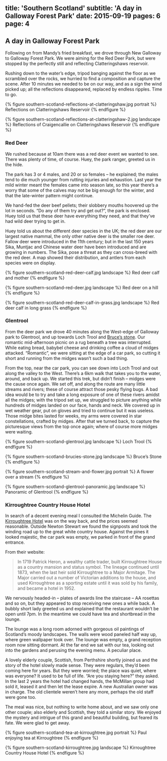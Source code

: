 title: 'Southern Scotland'
subtitle: 'A day in Galloway Forest Park'
date: 2015-09-19
pages: 6
page: 4
---

## A day in Galloway Forest Park

Following on from Mandy’s fried breakfast, we drove through New Galloway to Galloway Forest Park. We were aiming for the Red Deer Park, but were stopped by the perfectly still and reflecting Clatteringshaws reservoir.

Rushing down to the water’s edge, tripod banging against the floor as we scrambled over the rocks, we hurried to find a composition and capture the scene. After 10 minutes we needed to be on our way, and as a sign the wind picked up; all the reflections disappeared, replaced by endless ripples. Time to go.

{% figure southern-scotland-reflections-at-clatteringshaw.jpg portrait %}
Reflections on Clatteringshaws Reservoir
{% endfigure %}

{% figure southern-scotland-reflections-at-clatteringshaw-2.jpg landscape %}
Reflections of Craigencallie on Clatteringshaws Reservoir
{% endfigure %}

### Red Deer

We rushed because at 10am there was a red deer event we wanted to see. There was plenty of time, of course. Huey, the park ranger, greeted us in the hide.

The park has 3 or 4 males, and 20 or so females – he explained; the males tend to die much younger from rutting injuries and exhaustion. Last year the mild winter meant the females came into season late, so this year there’s a worry that some of the calves may not be big enough for the winter, and that the late-winter pattern might continue.

We hand-fed the deer beef pellets; their slobbery mouths hoovered up the lot in seconds. “Do any of them try and get out?”, the park is enclosed. Huey told us that these deer have everything they need, and that they’ve had wild deer trying to get in.

Huey told us about the different deer species in the UK; the red deer are our largest native mammal, the only other native deer is the smaller roe deer. Fallow deer were introduced in the 11th century; but in the last 150 years Sika, Muntjac and Chinese water deer have been introduced and are growing in numbers. The Sika, pose a threat as they can cross-breed with the red deer. A map showed their distribution, and antlers from each species were on display.

{% figure southern-scotland-red-deer-calf.jpg landscape %}
Red deer calf and mother
{% endfigure %}

{% figure southern-scotland-red-deer.jpg landscape %}
Red deer on a hill
{% endfigure %}

{% figure southern-scotland-red-deer-calf-in-grass.jpg landscape %}
Red deer calf in long grass
{% endfigure %}

### Glentrool

From the deer park we drove 40 minutes along the West-edge of Galloway park to Glentrool, and up towards Loch Trool and [Bruce’s stone](http://scotland.forestry.gov.uk/forest-parks/galloway-forest-park/bruces-stone-loch-trool). Our romantic mid-afternoon picnic on a rug beneath a tree was interrupted. While eating bread, babybel cheese and drinking coffee a cloud of midges attacked. “Romantic”, we were sitting at the edge of a car park, so cutting it short and running from the midges wasn’t such a bad thing.

From the top, near the car park, you can see down into Loch Trool and out along the valley to the West. There’s a 6km walk that takes you to the water, around, and back up. We started this trek, but didn’t finish – midges were the cause once again. We set off, and along the route are many little streams and rivers; these of course attract those pesky flying bugs. A bad idea would be to try and take a long exposure of one of these rivers amidst all the midges; with the tripod set up, we struggled to picture anything while hundreds of midges landed on our face, hands and neck. We covered up in wet weather gear, put on gloves and tried to continue but it was useless. Those midge bites lasted for weeks, my arms were covered in star constellations, crafted by midges. After that we turned back, to capture the picturesque views from the top once again; where of course more midges were waiting.

{% figure southern-scotland-glentrool.jpg landscape %}
Loch Trool
{% endfigure %}

{% figure southern-scotland-brucies-stone.jpg landscape %}
Bruce’s Stone
{% endfigure %}

{% figure southern-scotland-stream-and-flower.jpg portrait %}
A flower over a stream
{% endfigure %}

{% figure southern-scotland-glentrool-panoramic.jpg landscape %}
Panoramic of Glentrool
{% endfigure %}

### Kirroughtree Country House Hotel

In search of a decent evening meal I consulted the Michelin Guide. The [Kirroughtree Hotel](http://www.kirroughtreehousehotel.co.uk/) was on the way back, and the prices seemed reasonable. Outside Newton Stewart we found the signposts and took the winding road up to the great white country house. Against the pines it looked majestic, the car park was empty, we parked in front of the grand entrance.

From their website:
> In 1719 Patrick Heron, a wealthy cattle trader, built Kirroughtree House as a country mansion and status symbol. The lineage continued until 1873, when the last heir sold Kirroughtree to a Major Armitage. The Major carried out a number of Victorian additions to the house, and used Kirroughtree as a sporting estate until it was sold by his family, and became a hotel in 1952.

We nervously headed-in – plates of awards line the staircase – AA rosettas and so on, but they appeared to stop receiving new ones a while back. A bubbly short lady greeted us and explained that the restaurant wouldn’t be open until 7pm. In the meantime we could have tea and shortbread in the lounge.

The lounge was a long room adorned with gorgeous oil paintings of Scotland’s moody landscapes. The walls were wood paneled half way up, where green wallpaper took over. The lounge was empty, a grand reception room now sitting dormant. At the far end we sat with our tea, looking out into the gardens and perusing the evening menu. A peculiar place.

A lovely elderly couple, Scottish, from Perthshire shortly joined us and the story of the hotel slowly made sense. They were regulars, they’d been coming here for years. But they were worried; the place was quiet, where was everyone? It used to be full of life. “Are you staying here?” they asked. In the last 2 years the hotel had changed hands, the McMillan group had sold it, leased it and then let the lease expire. A new Australian owner was in charge. The old clientele weren’t here any more, perhaps the old staff were gone too.

The meal was nice, but nothing to write home about, and we saw only one other couple; also elderly and Scottish, they told a similar story. We enjoyed the mystery and intrigue of this grand and beautiful building, but feared its fate. We were glad to get away.

{% figure southern-scotland-tea-at-kirroughtree.jpg portrait %}
Paul enjoying tea at Kirroughtree
{% endfigure %}

{% figure southern-scotland-kirroughtree.jpg landscape %}
Kirroughtree Country House Hotel
{% endfigure %}
